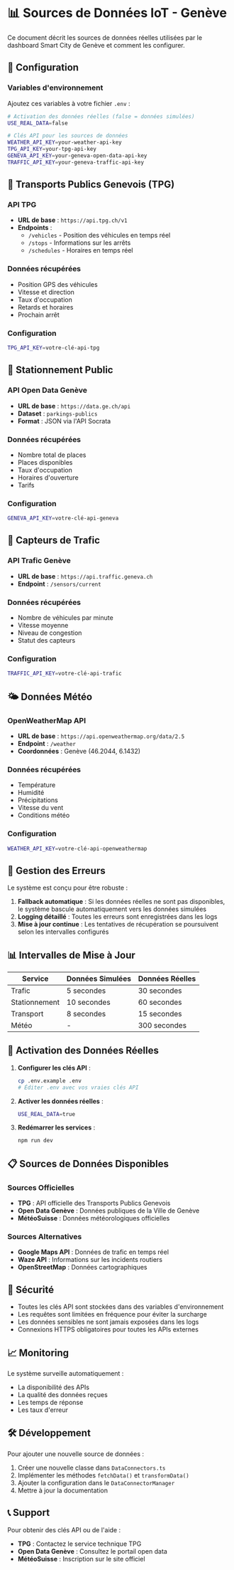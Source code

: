 # 📊 Sources de Données IoT - Genève

Ce document décrit les sources de données réelles utilisées par le dashboard Smart City de Genève et comment les configurer.

## 🔧 Configuration

### Variables d'environnement

Ajoutez ces variables à votre fichier `.env` :

```bash
# Activation des données réelles (false = données simulées)
USE_REAL_DATA=false

# Clés API pour les sources de données
WEATHER_API_KEY=your-weather-api-key
TPG_API_KEY=your-tpg-api-key
GENEVA_API_KEY=your-geneva-open-data-api-key
TRAFFIC_API_KEY=your-geneva-traffic-api-key
```

## 🚌 Transports Publics Genevois (TPG)

### API TPG
- **URL de base** : `https://api.tpg.ch/v1`
- **Endpoints** :
  - `/vehicles` - Position des véhicules en temps réel
  - `/stops` - Informations sur les arrêts
  - `/schedules` - Horaires en temps réel

### Données récupérées
- Position GPS des véhicules
- Vitesse et direction
- Taux d'occupation
- Retards et horaires
- Prochain arrêt

### Configuration
```bash
TPG_API_KEY=votre-clé-api-tpg
```

## 🚗 Stationnement Public

### API Open Data Genève
- **URL de base** : `https://data.ge.ch/api`
- **Dataset** : `parkings-publics`
- **Format** : JSON via l'API Socrata

### Données récupérées
- Nombre total de places
- Places disponibles
- Taux d'occupation
- Horaires d'ouverture
- Tarifs

### Configuration
```bash
GENEVA_API_KEY=votre-clé-api-geneva
```

## 🚦 Capteurs de Trafic

### API Trafic Genève
- **URL de base** : `https://api.traffic.geneva.ch`
- **Endpoint** : `/sensors/current`

### Données récupérées
- Nombre de véhicules par minute
- Vitesse moyenne
- Niveau de congestion
- Statut des capteurs

### Configuration
```bash
TRAFFIC_API_KEY=votre-clé-api-trafic
```

## 🌤️ Données Météo

### OpenWeatherMap API
- **URL de base** : `https://api.openweathermap.org/data/2.5`
- **Endpoint** : `/weather`
- **Coordonnées** : Genève (46.2044, 6.1432)

### Données récupérées
- Température
- Humidité
- Précipitations
- Vitesse du vent
- Conditions météo

### Configuration
```bash
WEATHER_API_KEY=votre-clé-api-openweathermap
```

## 🔄 Gestion des Erreurs

Le système est conçu pour être robuste :

1. **Fallback automatique** : Si les données réelles ne sont pas disponibles, le système bascule automatiquement vers les données simulées
2. **Logging détaillé** : Toutes les erreurs sont enregistrées dans les logs
3. **Mise à jour continue** : Les tentatives de récupération se poursuivent selon les intervalles configurés

## 📊 Intervalles de Mise à Jour

| Service | Données Simulées | Données Réelles |
|---------|------------------|-----------------|
| Trafic | 5 secondes | 30 secondes |
| Stationnement | 10 secondes | 60 secondes |
| Transport | 8 secondes | 15 secondes |
| Météo | - | 300 secondes |

## 🚀 Activation des Données Réelles

1. **Configurer les clés API** :
   ```bash
   cp .env.example .env
   # Éditer .env avec vos vraies clés API
   ```

2. **Activer les données réelles** :
   ```bash
   USE_REAL_DATA=true
   ```

3. **Redémarrer les services** :
   ```bash
   npm run dev
   ```

## 📋 Sources de Données Disponibles

### Sources Officielles
- **TPG** : API officielle des Transports Publics Genevois
- **Open Data Genève** : Données publiques de la Ville de Genève
- **MétéoSuisse** : Données météorologiques officielles

### Sources Alternatives
- **Google Maps API** : Données de trafic en temps réel
- **Waze API** : Informations sur les incidents routiers
- **OpenStreetMap** : Données cartographiques

## 🔐 Sécurité

- Toutes les clés API sont stockées dans des variables d'environnement
- Les requêtes sont limitées en fréquence pour éviter la surcharge
- Les données sensibles ne sont jamais exposées dans les logs
- Connexions HTTPS obligatoires pour toutes les APIs externes

## 📈 Monitoring

Le système surveille automatiquement :
- La disponibilité des APIs
- La qualité des données reçues
- Les temps de réponse
- Les taux d'erreur

## 🛠️ Développement

Pour ajouter une nouvelle source de données :

1. Créer une nouvelle classe dans `DataConnectors.ts`
2. Implémenter les méthodes `fetchData()` et `transformData()`
3. Ajouter la configuration dans le `DataConnectorManager`
4. Mettre à jour la documentation

## 📞 Support

Pour obtenir des clés API ou de l'aide :
- **TPG** : Contactez le service technique TPG
- **Open Data Genève** : Consultez le portail open data
- **MétéoSuisse** : Inscription sur le site officiel
